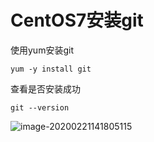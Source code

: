# CentOS7安装git

使用yum安装git

```shell
yum -y install git
```

查看是否安装成功

```shell
git --version
```

![image-20200221141805115](E:/%E6%88%91%E7%9A%84%E5%9D%9A%E6%9E%9C%E4%BA%91/OneDrive/%E5%AD%A6%E4%B9%A0/%E7%AC%94%E8%AE%B0/%E5%9B%BE%E7%89%87/note_images/image-20200221141805115.png)


